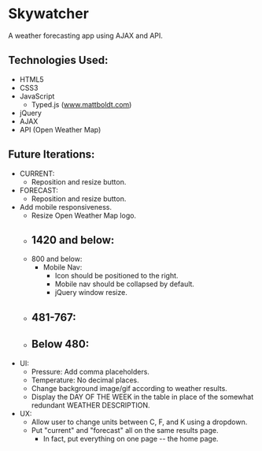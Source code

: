 # Skywatcher
A weather forecasting app using AJAX and API.

## Technologies Used:
- HTML5
- CSS3
- JavaScript
  - Typed.js (www.mattboldt.com)
- jQuery
- AJAX
- API (Open Weather Map)

## Future Iterations:
- CURRENT:
  - Reposition and resize button.
- FORECAST:
  - Reposition and resize button.
- Add mobile responsiveness.
  - Resize Open Weather Map logo.
  - 1420 and below:
    - 
  - 800 and below:
    - Mobile Nav:
      - Icon should be positioned to the right.
      - Mobile nav should be collapsed by default.
      - jQuery window resize.
  - 481-767:
    - 
  - Below 480:
    - 
- UI:
  - Pressure: Add comma placeholders.
  - Temperature: No decimal places.
  - Change background image/gif according to weather results.
  - Display the DAY OF THE WEEK in the table in place of the somewhat redundant WEATHER DESCRIPTION.
- UX:
  - Allow user to change units between C, F, and K using a dropdown.
  - Put "current" and "forecast" all on the same results page.
    - In fact, put everything on one page -- the home page.
